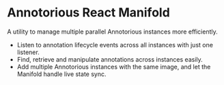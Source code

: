 # Annotorious React Manifold

A utility to manage multiple parallel Annotorious instances more efficiently.

- Listen to annotation lifecycle events across all instances with just one listener.
- Find, retrieve and manipulate annotations across instances easily.
- Add multiple Annotorious instances with the same image, and let the Manifold handle live state sync.
